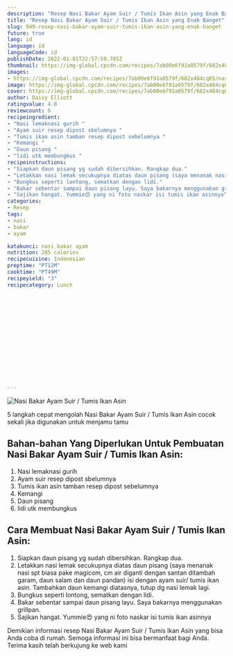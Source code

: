 ```yaml
---
description: "Resep Nasi Bakar Ayam Suir / Tumis Ikan Asin yang Enak Banget"
title: "Resep Nasi Bakar Ayam Suir / Tumis Ikan Asin yang Enak Banget"
slug: 949-resep-nasi-bakar-ayam-suir-tumis-ikan-asin-yang-enak-banget
future: true
lang: id
language: id
languageCode: id
publishDate: 2022-01-01T22:57:59.785Z 
thumbnail: https://img-global.cpcdn.com/recipes/7ab00e6f91a0579f/682x484cq65/nasi-bakar-ayam-suir-tumis-ikan-asin-foto-resep-utama.webp
images:
- https://img-global.cpcdn.com/recipes/7ab00e6f91a0579f/682x484cq65/nasi-bakar-ayam-suir-tumis-ikan-asin-foto-resep-utama.webp
image: https://img-global.cpcdn.com/recipes/7ab00e6f91a0579f/682x484cq65/nasi-bakar-ayam-suir-tumis-ikan-asin-foto-resep-utama.webp
cover: https://img-global.cpcdn.com/recipes/7ab00e6f91a0579f/682x484cq65/nasi-bakar-ayam-suir-tumis-ikan-asin-foto-resep-utama.webp
author: Daisy Elliott
ratingvalue: 4.8
reviewcount: 6
recipeingredient:
- "Nasi lemaknasi gurih "
- "Ayam suir resep dipost sbelumnya "
- "Tumis ikan asin tamban resep dipost sebelumnya "
- "Kemangi "
- "Daun pisang "
- "lidi utk membungkus "
recipeinstructions:
- "Siapkan daun pisang yg sudah dibersihkan. Rangkap dua."
- "Letakkan nasi lemak secukupnya diatas daun pisang (saya menanak nasi spt biasa pake magicom, cm air diganti dengan santan ditambah garam, daun salam dan daun pandan) isi dengan ayam suir/ tumis ikan asin. Tambahkan daun kemangi diatasnya, tutup dg nasi lemak lagi."
- "Bungkus seperti lontong, sematkan dengan lidi."
- "Bakar sebentar sampai daun pisang layu. Saya bakarnya menggunakan grillpan."
- "Sajikan hangat. Yummie😍 yang ni foto naskar isi tumis ikan asinnya"
categories:
- Resep
tags:
- nasi
- bakar
- ayam

katakunci: nasi bakar ayam 
nutrition: 285 calories
recipecuisine: Indonesian
preptime: "PT12M"
cooktime: "PT49M"
recipeyield: "3"
recipecategory: Lunch


     
    
    
    
    
    
    
    
    
    
    
      
    
---
```



![Nasi Bakar Ayam Suir / Tumis Ikan Asin](https://img-global.cpcdn.com/recipes/7ab00e6f91a0579f/682x484cq65/nasi-bakar-ayam-suir-tumis-ikan-asin-foto-resep-utama.webp)

5 langkah cepat mengolah  Nasi Bakar Ayam Suir / Tumis Ikan Asin cocok sekali jika digunakan untuk menjamu tamu

<!--inarticleads1-->

## Bahan-bahan Yang Diperlukan Untuk Pembuatan Nasi Bakar Ayam Suir / Tumis Ikan Asin:

1. Nasi lemaknasi gurih 
1. Ayam suir resep dipost sbelumnya 
1. Tumis ikan asin tamban resep dipost sebelumnya 
1. Kemangi 
1. Daun pisang 
1. lidi utk membungkus 



<!--inarticleads2-->

## Cara Membuat Nasi Bakar Ayam Suir / Tumis Ikan Asin:

1. Siapkan daun pisang yg sudah dibersihkan. Rangkap dua.
1. Letakkan nasi lemak secukupnya diatas daun pisang (saya menanak nasi spt biasa pake magicom, cm air diganti dengan santan ditambah garam, daun salam dan daun pandan) isi dengan ayam suir/ tumis ikan asin. Tambahkan daun kemangi diatasnya, tutup dg nasi lemak lagi.
1. Bungkus seperti lontong, sematkan dengan lidi.
1. Bakar sebentar sampai daun pisang layu. Saya bakarnya menggunakan grillpan.
1. Sajikan hangat. Yummie😍 yang ni foto naskar isi tumis ikan asinnya




Demikian informasi  resep Nasi Bakar Ayam Suir / Tumis Ikan Asin   yang bisa Anda coba di rumah. Semoga informasi ini bisa bermanfaat bagi Anda. Terima kasih telah berkujung ke web kami
